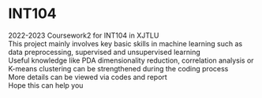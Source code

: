 # INT104
2022-2023 Coursework2 for INT104 in XJTLU  
This project mainly involves key basic skills in machine learning such as data preprocessing, supervised and unsupervised learning  
Useful knowledge like PDA dimensionality reduction, correlation analysis or K-means clustering can be strengthened during the coding process  
More details can be viewed via codes and report  
Hope this can help you
